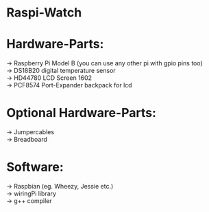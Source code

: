 # Raspi-Watch

# Hardware-Parts:

-> Raspberry Pi Model B (you can use any other pi with gpio pins too) <br />
-> DS18B20 digital temperature sensor<br />
-> HD44780 LCD Screen 1602<br />
-> PCF8574 Port-Expander backpack for lcd<br />

# Optional Hardware-Parts:

-> Jumpercables<br />
-> Breadboard<br />

# Software:

-> Raspbian (eg. Wheezy, Jessie etc.)<br />
-> wiringPi library<br />
-> g++ compiler<br />